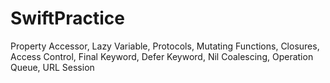 # SwiftPractice

Property Accessor,
Lazy Variable,
Protocols,
Mutating Functions,
Closures,
Access Control,
Final Keyword,
Defer Keyword,
Nil Coalescing,
Operation Queue,
URL Session
